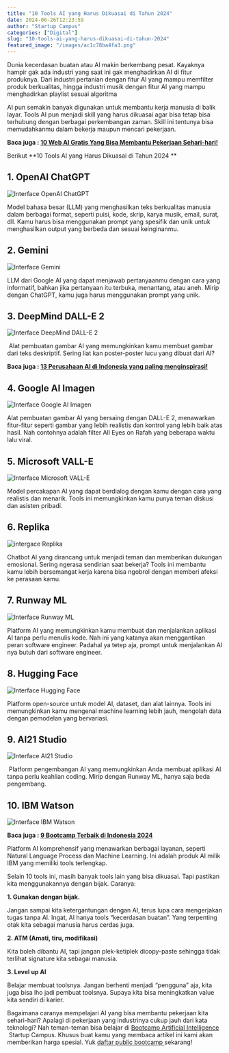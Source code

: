 ```yaml
---
title: "10 Tools AI yang Harus Dikuasai di Tahun 2024"
date: 2024-06-26T12:23:59
author: "Startup Campus"
categories: ["Digital"]
slug: "10-tools-ai-yang-harus-dikuasai-di-tahun-2024"
featured_image: "/images/ac1c78ba4fa3.png"
---
```


Dunia kecerdasan buatan atau AI makin berkembang pesat. Kayaknya hampir gak ada industri yang saat ini gak menghadirkan AI di fitur produknya. Dari industri pertanian dengan fitur AI yang mampu memfilter produk berkualitas, hingga industri musik dengan fitur AI yang mampu menghadirkan playlist sesuai algoritma

AI pun semakin banyak digunakan untuk membantu kerja manusia di balik layar. Tools AI pun menjadi skill yang harus dikuasai agar bisa tetap bisa terhubung dengan berbagai perkembangan zaman. Skill ini tentunya bisa memudahkanmu dalam bekerja maupun mencari pekerjaan.

**Baca juga : [10 Web AI Gratis Yang Bisa Membantu Pekerjaan Sehari-hari!](https://startupcampus.id/blog/10-web-ai-gratis-yang-bisa-membantu-pekerjaan-sehari-hari/)**

Berikut **10 Tools AI yang Harus Dikuasai di Tahun 2024 **

## **1. OpenAI ChatGPT**

![Interface OpenAI ChatGPT](https://lh7-us.googleusercontent.com/docsz/AD_4nXcz-6TQ3z7FPIbmIgGeW_qxqvfRNSJZcv650HU3CdJLAmuzHLIwSitd2oiPl1hWaXE8ha9x-gk8jOieXbZQyrm39__z_EkQM9maR7ltIc5D3j6ZenicJ-JVJG4YuiVcqau0-FoO7SbeM_pefThnbwsUMpk?key=vbDT-Sh6egE2g6M34MwbYQ)

Model bahasa besar (LLM) yang menghasilkan teks berkualitas manusia dalam berbagai format, seperti puisi, kode, skrip, karya musik, email, surat, dll. Kamu harus bisa menggunakan prompt yang spesifik dan unik untuk menghasilkan output yang berbeda dan sesuai keinginanmu.

## **2. Gemini**

![Interface Gemini](https://lh7-us.googleusercontent.com/docsz/AD_4nXetgz1w9BAt3Of9fIKA1j0yXQVTVLibL9K-jKJQFXvY1xgOiL87JCtYobbvc0CPmUlK_xxtzGwfO1HoeR_7lU-fZ1MA_84WvX3ScxQZujV6Cg4MthwX00Dz7UgFt0YEi2zmMEUQY4yugHYUObzuepVZdVpZ?key=vbDT-Sh6egE2g6M34MwbYQ)

LLM dari Google AI yang dapat menjawab pertanyaanmu dengan cara yang informatif, bahkan jika pertanyaan itu terbuka, menantang, atau aneh. Mirip dengan ChatGPT, kamu juga harus menggunakan prompt yang unik.

## **3. DeepMind DALL-E 2**

![Interface DeepMind DALL-E 2](https://lh7-us.googleusercontent.com/docsz/AD_4nXfyJM4NIz1j5J5ke5uhTn3Ky4lMt-UwSvi7OghdmFwqGjK5cw3b7NF7TAVldRPrJtbiyPQfKm-vbQe4JLSKXcXckAAYKfq5n7S_QGuLF1eSwX1XJ4NuGroAvqdkZnEl_76Fq3_PegkhGVd97VTNByuyc2I?key=vbDT-Sh6egE2g6M34MwbYQ)

 Alat pembuatan gambar AI yang memungkinkan kamu membuat gambar dari teks deskriptif. Sering liat kan poster-poster lucu yang dibuat dari AI?

**Baca juga : [13 Perusahaan AI di Indonesia yang paling menginspirasi!](https://startupcampus.id/blog/13-perusahaan-ai-di-indonesia-yang-paling-menginspirasi/)**

## **4. Google AI Imagen**

![Interface Google AI Imagen](https://lh7-us.googleusercontent.com/docsz/AD_4nXd7WUygaoUwWlB7lNeDT_CuLOZiiz2DdaDkxbgrw1bdaOL4D2nAO1-Q0_lGB5JLtNpcq08aT8OuA7WbUip0tBSpmb7D3ktRAKs-ccyhsAQjlp4sCoYPYW_dwKJDOTDajWBOqOwCdJywzcY9Pohx7TYLs7rQ?key=vbDT-Sh6egE2g6M34MwbYQ)

Alat pembuatan gambar AI yang bersaing dengan DALL-E 2, menawarkan fitur-fitur seperti gambar yang lebih realistis dan kontrol yang lebih baik atas hasil. Nah contohnya adalah filter All Eyes on Rafah yang beberapa waktu lalu viral.

## **5. Microsoft VALL-E**

![Interface Microsoft VALL-E](https://lh7-us.googleusercontent.com/docsz/AD_4nXffssA8Nj5jnBCxT6M4cmTpLrPwDvJORQ5he7vKrMF5TzSb7UC_wqmVd5tWFsQg6pr2ZBD8UIDm3NifaM_GuFu35VasIDtImU4oRBj-Cp0VNPjARTr3I0ffafD2GixAyZprBFM6xCwIWO6oQg3y43gZxcgc?key=vbDT-Sh6egE2g6M34MwbYQ)

Model percakapan AI yang dapat berdialog dengan kamu dengan cara yang realistis dan menarik. Tools ini memungkinkan kamu punya teman diskusi dan asisten pribadi.

## **6. Replika**

![intergace Replika](https://lh7-us.googleusercontent.com/docsz/AD_4nXfJAywcMZjBUrLuMXDcuHroFHJpQa_Rq1m9Y9w1xthRxMIK3Ax-NQBId57uU9gBdRK-Z476Mn2l7p3Cq_PgAFWPrybU1Qp0jCDfdZa4bQAh2t7ZBYDFJ-f4vq3uCaSbo8pG5bqeKd30sCBYR6ayyVT4mjzL?key=vbDT-Sh6egE2g6M34MwbYQ)

Chatbot AI yang dirancang untuk menjadi teman dan memberikan dukungan emosional. Sering ngerasa sendirian saat bekerja? Tools ini membantu kamu lebih bersemangat kerja karena bisa ngobrol dengan memberi afeksi ke perasaan kamu.

## **7. Runway ML**

![Interface Runway ML](https://lh7-us.googleusercontent.com/docsz/AD_4nXfKxDXmApfbPiKGFcIePFNk0o7Yk0boWEnBYXBjaCROzd1ZBJ2_ITqg287-PUsLFFwVFYxqC2mPiB7t0g_2ZANk45r33uiYXEMpjqmgQ-pnVhcqayK9ROgDcT_EOLzhCtD9dYRHa4BbwKEKjVqG-XzzngRx?key=vbDT-Sh6egE2g6M34MwbYQ)

Platform AI yang memungkinkan kamu membuat dan menjalankan aplikasi AI tanpa perlu menulis kode. Nah ini yang katanya akan menggantikan peran software engineer. Padahal ya tetep aja, prompt untuk menjalankan AI nya butuh dari software engineer.

## **8. Hugging Face**

![Interface Hugging Face](https://lh7-us.googleusercontent.com/docsz/AD_4nXcvHFXC5OjZdoflaA7_3uFKCKE7XNo_XRaZihrd46w7Ffms80hFMkLQssBzTMl13fMQvRSUkqVubWdxRAcUp19yLZr_zJpuuGdvBSqXIj8Wi2ciKRioq3Dr-4TpN9YetSoc3VHgISfyTH6U0Rm9XbLmwgy7?key=vbDT-Sh6egE2g6M34MwbYQ)

Platform open-source untuk model AI, dataset, dan alat lainnya. Tools ini memungkinkan kamu mengenal machine learning lebih jauh, mengolah data dengan pemodelan yang bervariasi.

## 9. AI21 Studio

![Interface AI21 Studio](https://lh7-us.googleusercontent.com/docsz/AD_4nXfam4BCYYWtWfbj6-7fT7SrVpl-DqWJYsEFTbKjmNI2xRNFpRsS4eUd35l62q-jgjJshVaLENPuP2VjlCesvUwBSG1zAojRnz5YHzr_iw5lLK-Gi0EKXqReuXmnhBUb94B50yjikMEmWSK-LdxTmGoiF2Tw?key=vbDT-Sh6egE2g6M34MwbYQ)

 Platform pengembangan AI yang memungkinkan Anda membuat aplikasi AI tanpa perlu keahlian coding. Mirip dengan Runway ML, hanya saja beda pengembang. 

## 10. IBM Watson

![Interface IBM Watson](https://lh7-us.googleusercontent.com/docsz/AD_4nXeGMtYgl4skir65JkpDK3mAhaKH83REJLjZiH3Dsp-qFLTvrr0wyzT-_u9CMBOUjwPhrerGE4mhWl-z8aJdV7QoRKWMtQAqL4tinHDmeFKSLoAdjRce0P8RxqRZrIJ14MR-60pdH-1kgQJNhd4Nab6snyHb?key=vbDT-Sh6egE2g6M34MwbYQ)

**Baca juga : [9 Bootcamp Terbaik di Indonesia 2024](https://startupcampus.id/blog/9-bootcamp-terbaik-di-indonesia-2023/)**

Platform AI komprehensif yang menawarkan berbagai layanan, seperti Natural Language Process dan Machine Learning. Ini adalah produk AI milik IBM yang memiliki tools terlengkap.

Selain 10 tools ini, masih banyak tools lain yang bisa dikuasai. Tapi pastikan kita menggunakannya dengan bijak. Caranya:

**1. Gunakan dengan bijak.**

Jangan sampai kita ketergantungan dengan AI, terus lupa cara mengerjakan tugas tanpa AI. Ingat, AI hanya tools “kecerdasan buatan”. Yang terpenting otak kita sebagai manusia harus cerdas juga.

**2. ATM (Amati, tiru, modifikasi)**

Kita boleh dibantu AI, tapi jangan plek-ketiplek dicopy-paste sehingga tidak terlihat signature kita sebagai manusia.

**3. Level up AI**

Belajar membuat toolsnya. Jangan berhenti menjadi “pengguna” aja, kita juga bisa lho jadi pembuat toolsnya. Supaya kita bisa meningkatkan value kita sendiri di karier.

Bagaimana caranya mempelajari AI yang bisa membantu pekerjaan kita sehari-hari? Apalagi di pekerjaan yang industrinya cukup jauh dari kata teknologi? Nah teman-teman bisa belajar di [Bootcamp Artificial Intelligence ](https://startupcampus.id/public-bootcamp/artificial-intelligence) Startup Campus. Khusus buat kamu yang membaca artikel ini kami akan memberikan harga spesial. Yuk [daftar public bootcamp ](https://startupcampus.id/daftar/bootcamp-public)sekarang!
